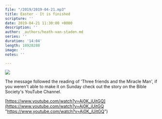```yaml
---
file: "/2019/2019-04-21.mp3"
title: Easter - It is finished
scripture: ''
date: 2019-04-21 11:30:00 +0000
description: ''
author: _authors/heath-van-staden.md
series: ''
duration: '14:04'
length: 18928288
image: ''
notes: ''

---
```

![](https://res.cloudinary.com/libertychurchuk/image/upload/v1556025944/maxresdefault.jpg)

The message followed the reading of 'Three friends and the Miracle Man', if you weren't able to make it on Sunday check out the story on the Bible Society's YouTube Channel.

[https://www.youtube.com/watch?v=Aj0K_iUitGQ](https://www.youtube.com/watch?v=Aj0K_iUitGQ "https://www.youtube.com/watch?v=Aj0K_iUitGQ")